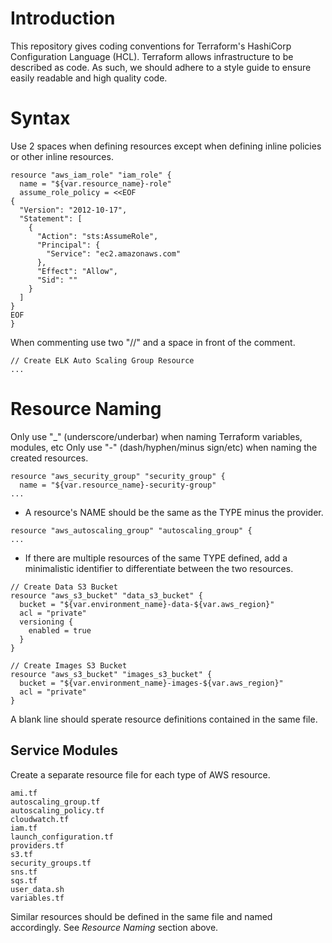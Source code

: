 # Introduction

This repository gives coding conventions for Terraform's HashiCorp Configuration Language (HCL). Terraform allows infrastructure to be described as code. As such, we should adhere to a style guide to ensure easily readable and high quality code.

# Syntax

Use 2 spaces when defining resources except when defining inline policies or other inline resources.


~~~~~~~~ text
resource "aws_iam_role" "iam_role" {
  name = "${var.resource_name}-role"
  assume_role_policy = <<EOF
{
  "Version": "2012-10-17",
  "Statement": [
    {
      "Action": "sts:AssumeRole",
      "Principal": {
        "Service": "ec2.amazonaws.com"
      },
      "Effect": "Allow",
      "Sid": ""
    }
  ]
}
EOF
}
~~~~~~~~


When commenting use two "//" and a space in front of the comment.

```
// Create ELK Auto Scaling Group Resource
...
```

# Resource Naming

Only use "\_" (underscore/underbar) when naming Terraform variables, modules, etc
Only use "-" (dash/hyphen/minus sign/etc) when naming the created resources.

```
resource "aws_security_group" "security_group" {
  name = "${var.resource_name}-security-group"
...
```

* A resource's NAME should be the same as the TYPE minus the provider.

```
resource "aws_autoscaling_group" "autoscaling_group" {
...
```

* If there are multiple resources of the same TYPE defined, add a minimalistic identifier to differentiate between the two resources.

```
// Create Data S3 Bucket
resource "aws_s3_bucket" "data_s3_bucket" {
  bucket = "${var.environment_name}-data-${var.aws_region}"
  acl = "private"
  versioning {
    enabled = true
  }
}

// Create Images S3 Bucket
resource "aws_s3_bucket" "images_s3_bucket" {
  bucket = "${var.environment_name}-images-${var.aws_region}"
  acl = "private"
}
```

A blank line should sperate resource definitions contained in the same file.

## Service Modules

Create a separate resource file for each type of AWS resource.

```
ami.tf
autoscaling_group.tf
autoscaling_policy.tf
cloudwatch.tf
iam.tf
launch_configuration.tf
providers.tf
s3.tf
security_groups.tf
sns.tf
sqs.tf
user_data.sh
variables.tf
```

Similar resources should be defined in the same file and named accordingly. See _Resource Naming_ section above.
